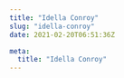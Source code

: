 ```yaml
---
title: "Idella Conroy"
slug: "idella-conroy"
date: 2021-02-20T06:51:36Z

meta:
  title: "Idella Conroy"
---
```


